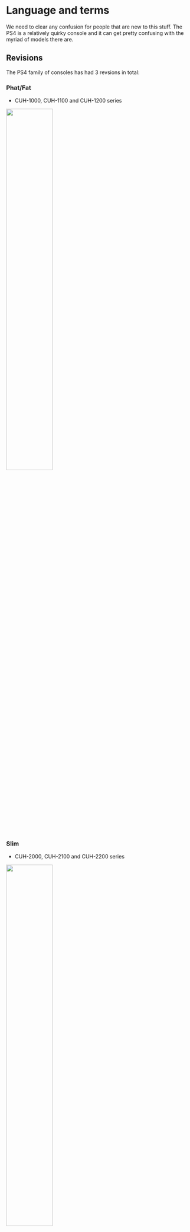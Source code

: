 # Language and terms
We need to clear any confusion for people that are new to this stuff. The PS4 is a relatively quirky console and it can get pretty confusing with the myriad of models there are.
## Revisions

The PS4 family of consoles has had 3 revsions in total:
### Phat/Fat
- CUH-1000, CUH-1100 and CUH-1200 series
<img src="/fat.png" width="50%">

### Slim
- CUH-2000, CUH-2100 and CUH-2200 series
<img src="/slim.png" width="50%">

### Pro
- CUH-7000, CUH-7100 and CUH-7200 series
<img src="/pro.png" width="50%">

## Southbridges
The PS4 family is also divided into 3 major Southbridges:
### Aeolia
The oldest and one of the most supported for Linux, but is known to have some Wi-Fi or Bluetooth chips that may not work with some kernels.

It's only present on early Phat models.

### Belize
The second gen Southbridge, and the one with the most support. Gets kernel updates faster and doesn't have any peculiar problems.

It can be found on late Phat models, but also on Slims and Pros.

### Baikal
The third and final Southbridge, released late into the console's lifespan, and the one with the least support. It doesn't have support for internal HDD installation, and is known to have issues, especially on PS4 Pros, but things are changing and you may be able to get a working system.

This is because there are fewer people with Baikal PS4s, so there aren't many developers and testers.

> [!TIP]
> In a nutshell, the list from most to least supported is:
> 1. Belize
> 2. Aeolia
> 3. Baikal
## Other terms
::: details Linux terms
To be fair, it is expected that you already know some of these, but if not, at least you'll learn something today.
- Root folder or `/` is the the the first folder of the entire OS. It contains all the folders of the system. 
	- `root` is also the user that has access to the entire system.
- Distros or distributions, are operating systems that include the Linux kernel as a common base.
- Mesa: not the biome in Minecraft, but the Mesa Graphics Library. It's essentially a part of the graphics drivers and are necessary for graphics to work properly

:::
::: details PC terms
You are also supposed to know what all of these mean, but if not, here's an extremely quick rundown:
- OS: operating system
- CPU: the processor or "brain" of the computer
- GPU: the graphics processor, which handles... graphics
- RAM: the memory of the system, resets when the system is powered off and it's the location on which apps are moved when open
- Storage: the space where you install the OS and apps
- HDD: Hard Disk Drive, it's a type of storage based on a spinning metal disc. Very slow for our purposes.
- SSD: Solid State Drive, it's a type of storage that uses electricity instead of mechanical parts. Much faster than an HDD.

:::
::: details Other other terms
For all the other terms that didn't fit anywhere else:
- PS4: pfft are you serious?

:::
## To the setup
Now you've finally become the most powerful human in the world with all these achronyms! You should totally go to the next step, where you'll set up the console and PC to start the installation!